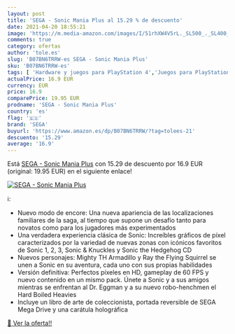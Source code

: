 ```yaml
---
layout: post
title: 'SEGA - Sonic Mania Plus al 15.29 % de descuento'
date: 2021-04-20 18:55:21
image: 'https://m.media-amazon.com/images/I/51rhXW4V5rL._SL500_._SL400_.jpg'
comments: true
category: ofertas
author: 'tole.es'
slug: 'B07BN6TRRW-es SEGA - Sonic Mania Plus'
sku: 'B07BN6TRRW-es'
tags: [ 'Hardware y juegos para PlayStation 4','Juegos para PlayStation 4','Videojuegos','sega', ]
actualPrice: 16.9 EUR
currency: EUR
price: 16.9
comparePrice: 19.95 EUR
prodname: 'SEGA - Sonic Mania Plus'
country: 'es'
flag: '🇪🇸'
brand: 'SEGA'
buyurl: 'https://www.amazon.es/dp/B07BN6TRRW/?tag=tolees-21'
descuento: '15.29'
average: '16.9'
---
```


Está [SEGA - Sonic Mania Plus](https://www.amazon.es/dp/B07BN6TRRW/?tag=tolees-21) con 15.29 de descuento por 16.9 EUR (original: 19.95 EUR) en el siguiente enlace!

[![SEGA - Sonic Mania Plus](https://m.media-amazon.com/images/I/51rhXW4V5rL._SL500_._SL400_.jpg)](https://www.amazon.es/dp/B07BN6TRRW/?tag=tolees-21)

ℹ️:

- Nuevo modo de encore: Una nueva apariencia de las localizaciones familiares de la saga, al tiempo que supone un desafío tanto para novatos como para los jugadores más experimentados
- Una verdadera experiencia clásica de Sonic: Increíbles gráficos de píxel caracterizados por la variedad de nuevas zonas con icónicos favoritos de Sonic 1, 2, 3, Sonic & Knuckles y Sonic the Hedgehog CD
- Nuevos personajes: Mighty TH Armadillo y Ray the Flying Squirrel se unen a Sonic en su aventura, cada uno con sus propias habilidades
- Versión definitiva: Perfectos píxeles en HD, gameplay de 60 FPS y nuevo contenido en un mismo pack. Únete a Sonic y a sus amigos mientras se enfrentan al Dr. Eggman y a su nuevo robo-henchmen el Hard Boiled Heavies
- Incluye un libro de arte de coleccionista, portada reversible de SEGA Mega Drive y una carátula holográfica

[🛒 Ver la oferta!!](https://www.amazon.es/dp/B07BN6TRRW/?tag=tolees-21)
